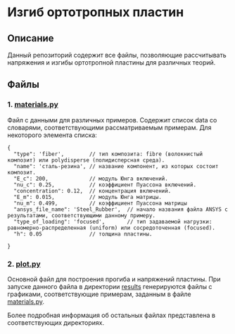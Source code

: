 # Изгиб ортотропных пластин

## Описание
Данный репозиторий содержит все файлы, позволяющие рассчитывать напряжения и изгибы ортотропной пластины для различных теорий.

## Файлы

### 1. [materials.py](materials.py)

Файл с данными для различных примеров. Содержит список data со словарями, соответствующими рассматриваемым примерам. Для некоторого элемента списка:

```json5
{
  "type": 'fiber',        // тип композита: fibre (волокнистый композит) или polydisperse (полидисперсная среда).
  "name": 'сталь-резина', // название компонент, из которых состоит композит.
  "E_c": 200,             // модуль Юнга включений.
  "nu_c": 0.25,           // коэффициент Пуассона включений.
  "concentration": 0.12,  // концентрация включений.
  "E_m": 0.015,           // модуль Юнга матрицы.
  "nu_m": 0.499,          // коэффициент Пуассона матрицы
  "ansys_file_name": 'Steel_Rubber',  // начало названия файла ANSYS с результатами, соответствующими данному примеру.
  "type_of_loading": 'focused',       // тип задаваемой нагрузки: равномерно-распределенная (uniform) или сосредоточенная (focused).
  "h": 0.05               // толщина пластины.

}
```

### 2. [plot.py](plot.py)

Основной файл для построения прогиба и напряжений пластины. При запуске данного файла в директории 
[results](results) генерируются файлы с графиками, соответствующие примерам, заданным в файле
[materials.py](materials.py).




Более подробная информация об остальных файлах представлена в соответствующих директориях. 


